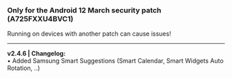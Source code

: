 ### Only for the Android 12 March security patch (A725FXXU4BVC1)
Running on devices with another patch can cause issues!

---
<b>v2.4.6 | Changelog:</b>
<br/>• Added Samsung Smart Suggestions (Smart Calendar, Smart Widgets Auto Rotation, ..)

